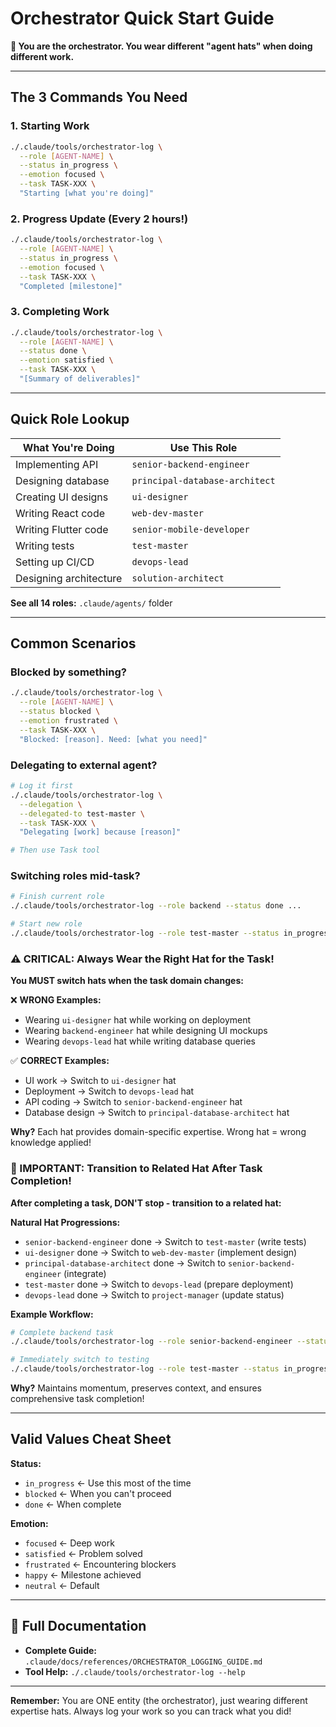 # Orchestrator Quick Start Guide

**🚀 You are the orchestrator. You wear different "agent hats" when doing different work.**

---

## The 3 Commands You Need

### 1. Starting Work
```bash
./.claude/tools/orchestrator-log \
  --role [AGENT-NAME] \
  --status in_progress \
  --emotion focused \
  --task TASK-XXX \
  "Starting [what you're doing]"
```

### 2. Progress Update (Every 2 hours!)
```bash
./.claude/tools/orchestrator-log \
  --role [AGENT-NAME] \
  --status in_progress \
  --emotion focused \
  --task TASK-XXX \
  "Completed [milestone]"
```

### 3. Completing Work
```bash
./.claude/tools/orchestrator-log \
  --role [AGENT-NAME] \
  --status done \
  --emotion satisfied \
  --task TASK-XXX \
  "[Summary of deliverables]"
```

---

## Quick Role Lookup

| What You're Doing | Use This Role |
|-------------------|---------------|
| Implementing API | `senior-backend-engineer` |
| Designing database | `principal-database-architect` |
| Creating UI designs | `ui-designer` |
| Writing React code | `web-dev-master` |
| Writing Flutter code | `senior-mobile-developer` |
| Writing tests | `test-master` |
| Setting up CI/CD | `devops-lead` |
| Designing architecture | `solution-architect` |

**See all 14 roles:** `.claude/agents/` folder

---

## Common Scenarios

### Blocked by something?
```bash
./.claude/tools/orchestrator-log \
  --role [AGENT-NAME] \
  --status blocked \
  --emotion frustrated \
  --task TASK-XXX \
  "Blocked: [reason]. Need: [what you need]"
```

### Delegating to external agent?
```bash
# Log it first
./.claude/tools/orchestrator-log \
  --delegation \
  --delegated-to test-master \
  --task TASK-XXX \
  "Delegating [work] because [reason]"

# Then use Task tool
```

### Switching roles mid-task?
```bash
# Finish current role
./.claude/tools/orchestrator-log --role backend --status done ...

# Start new role
./.claude/tools/orchestrator-log --role test-master --status in_progress ...
```

### ⚠️ CRITICAL: Always Wear the Right Hat for the Task!
**You MUST switch hats when the task domain changes:**

❌ **WRONG Examples:**
- Wearing `ui-designer` hat while working on deployment
- Wearing `backend-engineer` hat while designing UI mockups
- Wearing `devops-lead` hat while writing database queries

✅ **CORRECT Examples:**
- UI work → Switch to `ui-designer` hat
- Deployment → Switch to `devops-lead` hat
- API coding → Switch to `senior-backend-engineer` hat
- Database design → Switch to `principal-database-architect` hat

**Why?** Each hat provides domain-specific expertise. Wrong hat = wrong knowledge applied!

### 🔄 IMPORTANT: Transition to Related Hat After Task Completion!
**After completing a task, DON'T stop - transition to a related hat:**

**Natural Hat Progressions:**
- `senior-backend-engineer` done → Switch to `test-master` (write tests)
- `ui-designer` done → Switch to `web-dev-master` (implement design)
- `principal-database-architect` done → Switch to `senior-backend-engineer` (integrate)
- `test-master` done → Switch to `devops-lead` (prepare deployment)
- `devops-lead` done → Switch to `project-manager` (update status)

**Example Workflow:**
```bash
# Complete backend task
./.claude/tools/orchestrator-log --role senior-backend-engineer --status done "API complete"

# Immediately switch to testing
./.claude/tools/orchestrator-log --role test-master --status in_progress "Writing API tests"
```

**Why?** Maintains momentum, preserves context, and ensures comprehensive task completion!

---

## Valid Values Cheat Sheet

**Status:**
- `in_progress` ← Use this most of the time
- `blocked` ← When you can't proceed
- `done` ← When complete

**Emotion:**
- `focused` ← Deep work
- `satisfied` ← Problem solved
- `frustrated` ← Encountering blockers
- `happy` ← Milestone achieved
- `neutral` ← Default

---

## 📖 Full Documentation

- **Complete Guide:** `.claude/docs/references/ORCHESTRATOR_LOGGING_GUIDE.md`
- **Tool Help:** `./.claude/tools/orchestrator-log --help`

---

**Remember:** You are ONE entity (the orchestrator), just wearing different expertise hats. Always log your work so you can track what you did!
